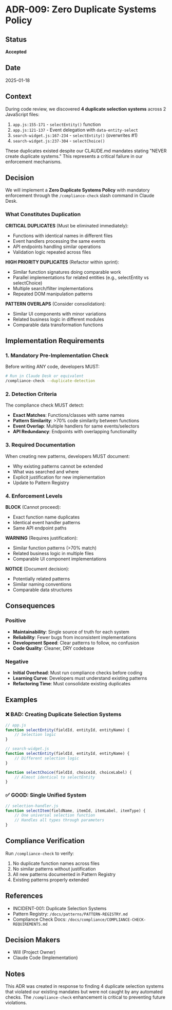 # ADR-009: Zero Duplicate Systems Policy

## Status
**Accepted**

## Date
2025-01-18

## Context
During code review, we discovered **4 duplicate selection systems** across 2 JavaScript files:
1. `app.js:155-171` - `selectEntity()` function
2. `app.js:121-137` - Event delegation with `data-entity-select`
3. `search-widget.js:167-234` - `selectEntity()` (overwrites #1)
4. `search-widget.js:237-304` - `selectChoice()`

These duplicates existed despite our CLAUDE.md mandates stating "NEVER create duplicate systems." This represents a critical failure in our enforcement mechanisms.

## Decision
We will implement a **Zero Duplicate Systems Policy** with mandatory enforcement through the `/compliance-check` slash command in Claude Desk.

### What Constitutes Duplication

**CRITICAL DUPLICATES** (Must be eliminated immediately):
- Functions with identical names in different files
- Event handlers processing the same events
- API endpoints handling similar operations
- Validation logic repeated across files

**HIGH PRIORITY DUPLICATES** (Refactor within sprint):
- Similar function signatures doing comparable work
- Parallel implementations for related entities (e.g., selectEntity vs selectChoice)
- Multiple search/filter implementations
- Repeated DOM manipulation patterns

**PATTERN OVERLAPS** (Consider consolidation):
- Similar UI components with minor variations
- Related business logic in different modules
- Comparable data transformation functions

## Implementation Requirements

### 1. Mandatory Pre-Implementation Check
Before writing ANY code, developers MUST:
```bash
# Run in Claude Desk or equivalent
/compliance-check --duplicate-detection
```

### 2. Detection Criteria
The compliance check MUST detect:
- **Exact Matches**: Functions/classes with same names
- **Pattern Similarity**: >70% code similarity between functions
- **Event Overlap**: Multiple handlers for same events/selectors
- **API Redundancy**: Endpoints with overlapping functionality

### 3. Required Documentation
When creating new patterns, developers MUST document:
- Why existing patterns cannot be extended
- What was searched and where
- Explicit justification for new implementation
- Update to Pattern Registry

### 4. Enforcement Levels

**BLOCK** (Cannot proceed):
- Exact function name duplicates
- Identical event handler patterns
- Same API endpoint paths

**WARNING** (Requires justification):
- Similar function patterns (>70% match)
- Related business logic in multiple files
- Comparable UI component implementations

**NOTICE** (Document decision):
- Potentially related patterns
- Similar naming conventions
- Comparable data structures

## Consequences

### Positive
- **Maintainability**: Single source of truth for each system
- **Reliability**: Fewer bugs from inconsistent implementations
- **Development Speed**: Clear patterns to follow, no confusion
- **Code Quality**: Cleaner, DRY codebase

### Negative
- **Initial Overhead**: Must run compliance checks before coding
- **Learning Curve**: Developers must understand existing patterns
- **Refactoring Time**: Must consolidate existing duplicates

## Examples

### ❌ BAD: Creating Duplicate Selection Systems
```javascript
// app.js
function selectEntity(fieldId, entityId, entityName) {
    // Selection logic
}

// search-widget.js
function selectEntity(fieldId, entityId, entityName) {
    // Different selection logic
}

function selectChoice(fieldId, choiceId, choiceLabel) {
    // Almost identical to selectEntity
}
```

### ✅ GOOD: Single Unified System
```javascript
// selection-handler.js
function selectItem(fieldName, itemId, itemLabel, itemType) {
    // One universal selection function
    // Handles all types through parameters
}
```

## Compliance Verification

Run `/compliance-check` to verify:
1. No duplicate function names across files
2. No similar patterns without justification
3. All new patterns documented in Pattern Registry
4. Existing patterns properly extended

## References
- INCIDENT-001: Duplicate Selection Systems
- Pattern Registry: `/docs/patterns/PATTERN-REGISTRY.md`
- Compliance Check Docs: `/docs/compliance/COMPLIANCE-CHECK-REQUIREMENTS.md`

## Decision Makers
- Will (Project Owner)
- Claude Code (Implementation)

## Notes
This ADR was created in response to finding 4 duplicate selection systems that violated our existing mandates but were not caught by any automated checks. The `/compliance-check` enhancement is critical to preventing future violations.